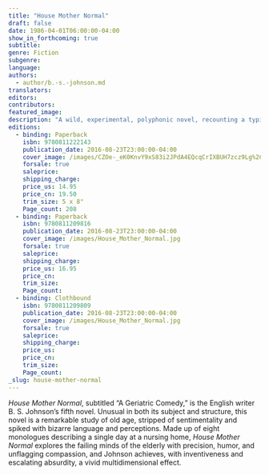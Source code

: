 ```yaml
---
title: "House Mother Normal"
draft: false
date: 1986-04-01T06:00:00-04:00
show_in_forthcoming: true
subtitle:
genre: Fiction
subgenre:
language:
authors:
  - author/b.-s.-johnson.md
translators:
editors:
contributors:
featured_image:
description: "A wild, experimental, polyphonic novel, recounting a typical day of diminishing returns at a nursing home "
editions:
  - binding: Paperback
    isbn: 9780811222143
    publication_date: 2016-08-23T23:00:00-04:00
    cover_image: /images/CZOe-_eK0KnvY9xS83i2JPdA4EQcqCrIXBUH7zcz9Lg%2CTvbvTk911ArJoKEZaAjmlaHH7zlO5nuV-N_Ho6u4-ak.jpeg
    forsale: true
    saleprice:
    shipping_charge:
    price_us: 14.95
    price_cn: 19.50
    trim_size: 5 x 8"
    Page_count: 208
  - binding: Paperback
    isbn: 9780811209816
    publication_date: 2016-08-23T23:00:00-04:00
    cover_image: /images/House_Mother_Normal.jpg
    forsale: true
    saleprice:
    shipping_charge:
    price_us: 16.95
    price_cn:
    trim_size:
    Page_count:
  - binding: Clothbound
    isbn: 9780811209809
    publication_date: 2016-08-23T23:00:00-04:00
    cover_image: /images/House_Mother_Normal.jpg
    forsale: true
    saleprice:
    shipping_charge:
    price_us:
    price_cn:
    trim_size:
    Page_count:
_slug: house-mother-normal
---
```


_House Mother Normal_, subtitled “A Geriatric Comedy,” is the English writer B. S. Johnson’s fifth novel. Unusual in both its subject and structure, this novel is a remarkable study of old age, stripped of sentimentality and spiked with bizarre language and perceptions. Made up of eight monologues describing a single day at a nursing home, _House Mother Normal_ explores the failing minds of the elderly with precision, humor, and unflagging compassion, and Johnson achieves, with inventiveness and escalating absurdity, a vivid multidimensional effect.

